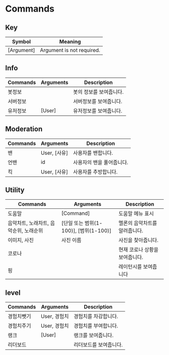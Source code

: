 # Commands

## Key 
| Symbol      | Meaning                        |
| ----------- | ------------------------------ |
| [Argument]  | Argument is not required.      |

## Info
| Commands | Arguments | Description   |
| -------- | --------- | ------------- |
| 봇정보      |           | 봇의 정보를 보여줍니다. |
| 서버정보     |           | 서버정보를 보여줍니다.  |
| 유저정보     | [User]    | 유저정보를 보여줍니다.  |

## Moderation
| Commands | Arguments  | Description    |
| -------- | ---------- | -------------- |
| 밴        | User, [사유] | 사용자를 밴합니다.     |
| 언밴       | id         | 사용자의 밴을 풀어줍니다. |
| 킥        | User, [사유] | 사용자를 추방합니다.    |

## Utility
| Commands               | Arguments                      | Description       |
| ---------------------- | ------------------------------ | ----------------- |
| 도움말                    | [Command]                      | 도움말 메뉴 표시         |
| 음악차트, 노래차트, 음악순위, 노래순위 | [단일 또는 범위(1-100)], [범위(1-100)] | 멜론의 음악차트를 알려줍니다.  |
| 이미지, 사진                | 사진 이름                          | 사진을 찾아줍니다.        |
| 코로나                    |                                | 현재 코로나 상황을 보여줍니다. |
| 핑                      |                                | 레이턴시를 보여줍니다       |

## level
| Commands | Arguments | Description  |
| -------- | --------- | ------------ |
| 경험치뺏기    | User, 경험치 | 경험치를 차감합니다.  |
| 경험치주기    | User, 경험치 | 경험치를 부여합니다.  |
| 랭크       | [User]    | 랭크를 보여줍니다.   |
| 리더보드     |           | 리더보드를 보여줍니다. |

